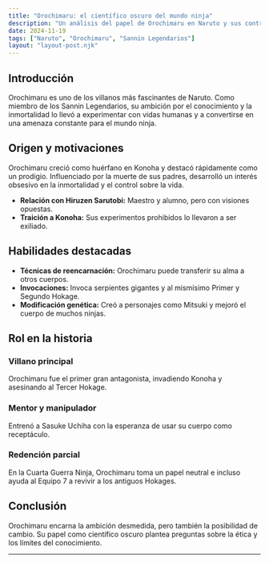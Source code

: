 ```yaml
---
title: "Orochimaru: el científico oscuro del mundo ninja"
description: "Un análisis del papel de Orochimaru en Naruto y sus contribuciones, tanto malévolas como beneficiosas."
date: 2024-11-19
tags: ["Naruto", "Orochimaru", "Sannin Legendarios"]
layout: "layout-post.njk"
---
```


## Introducción

Orochimaru es uno de los villanos más fascinantes de Naruto. Como miembro de los Sannin Legendarios, su ambición por el conocimiento y la inmortalidad lo llevó a experimentar con vidas humanas y a convertirse en una amenaza constante para el mundo ninja.

## Origen y motivaciones

Orochimaru creció como huérfano en Konoha y destacó rápidamente como un prodigio. Influenciado por la muerte de sus padres, desarrolló un interés obsesivo en la inmortalidad y el control sobre la vida.

- **Relación con Hiruzen Sarutobi:** Maestro y alumno, pero con visiones opuestas.
- **Traición a Konoha:** Sus experimentos prohibidos lo llevaron a ser exiliado.

## Habilidades destacadas

- **Técnicas de reencarnación:** Orochimaru puede transferir su alma a otros cuerpos.
- **Invocaciones:** Invoca serpientes gigantes y al mismísimo Primer y Segundo Hokage.
- **Modificación genética:** Creó a personajes como Mitsuki y mejoró el cuerpo de muchos ninjas.

## Rol en la historia

### Villano principal
Orochimaru fue el primer gran antagonista, invadiendo Konoha y asesinando al Tercer Hokage.

### Mentor y manipulador
Entrenó a Sasuke Uchiha con la esperanza de usar su cuerpo como receptáculo.

### Redención parcial
En la Cuarta Guerra Ninja, Orochimaru toma un papel neutral e incluso ayuda al Equipo 7 a revivir a los antiguos Hokages.

## Conclusión

Orochimaru encarna la ambición desmedida, pero también la posibilidad de cambio. Su papel como científico oscuro plantea preguntas sobre la ética y los límites del conocimiento.

---

